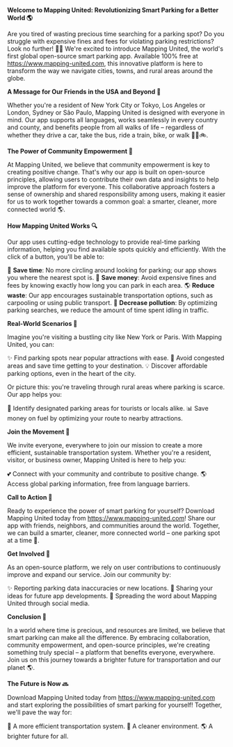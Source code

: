 **Welcome to Mapping United: Revolutionizing Smart Parking for a Better World 🌎**

Are you tired of wasting precious time searching for a parking spot? Do you struggle with expensive fines and fees for violating parking restrictions? Look no further! 🚗💡 We're excited to introduce Mapping United, the world's first global open-source smart parking app. Available 100% free at https://www.mapping-united.com, this innovative platform is here to transform the way we navigate cities, towns, and rural areas around the globe.

**A Message for Our Friends in the USA and Beyond 🌟**

Whether you're a resident of New York City or Tokyo, Los Angeles or London, Sydney or São Paulo, Mapping United is designed with everyone in mind. Our app supports all languages, works seamlessly in every country and county, and benefits people from all walks of life – regardless of whether they drive a car, take the bus, ride a train, bike, or walk 🚶‍♀️🚲.

**The Power of Community Empowerment 💖**

At Mapping United, we believe that community empowerment is key to creating positive change. That's why our app is built on open-source principles, allowing users to contribute their own data and insights to help improve the platform for everyone. This collaborative approach fosters a sense of ownership and shared responsibility among users, making it easier for us to work together towards a common goal: a smarter, cleaner, more connected world 🌎.

**How Mapping United Works 🔍**

Our app uses cutting-edge technology to provide real-time parking information, helping you find available spots quickly and efficiently. With the click of a button, you'll be able to:

🚗 **Save time**: No more circling around looking for parking; our app shows you where the nearest spot is.
💸 **Save money**: Avoid expensive fines and fees by knowing exactly how long you can park in each area.
🌎 **Reduce waste**: Our app encourages sustainable transportation options, such as carpooling or using public transport.
🚫 **Decrease pollution**: By optimizing parking searches, we reduce the amount of time spent idling in traffic.

**Real-World Scenarios 📍**

Imagine you're visiting a bustling city like New York or Paris. With Mapping United, you can:

✨ Find parking spots near popular attractions with ease.
🚗 Avoid congested areas and save time getting to your destination.
💡 Discover affordable parking options, even in the heart of the city.

Or picture this: you're traveling through rural areas where parking is scarce. Our app helps you:

📍 Identify designated parking areas for tourists or locals alike.
📊 Save money on fuel by optimizing your route to nearby attractions.

**Join the Movement 🌟**

We invite everyone, everywhere to join our mission to create a more efficient, sustainable transportation system. Whether you're a resident, visitor, or business owner, Mapping United is here to help you:

💕 Connect with your community and contribute to positive change.
🌎 Access global parking information, free from language barriers.

**Call to Action 📣**

Ready to experience the power of smart parking for yourself? Download Mapping United today from https://www.mapping-united.com! Share our app with friends, neighbors, and communities around the world. Together, we can build a smarter, cleaner, more connected world – one parking spot at a time 💚.

**Get Involved 🌟**

As an open-source platform, we rely on user contributions to continuously improve and expand our service. Join our community by:

✨ Reporting parking data inaccuracies or new locations.
💬 Sharing your ideas for future app developments.
📢 Spreading the word about Mapping United through social media.

**Conclusion 🌟**

In a world where time is precious, and resources are limited, we believe that smart parking can make all the difference. By embracing collaboration, community empowerment, and open-source principles, we're creating something truly special – a platform that benefits everyone, everywhere. Join us on this journey towards a brighter future for transportation and our planet 🌎.

**The Future is Now 🔜**

Download Mapping United today from https://www.mapping-united.com and start exploring the possibilities of smart parking for yourself! Together, we'll pave the way for:

🚀 A more efficient transportation system.
💪 A cleaner environment.
🌎 A brighter future for all.